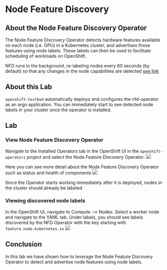 # Node Feature Discovery

## About the Node Feature Discovery Operator

The Node Feature Discovery Operator detects hardware features available on each node (i.e. GPU) in a Kubernetes cluster, and advertises those features using node labels. These labels can then be used to facilitate scheduling of workloads on OpenShift.

NFD runs in the background, re-labeling nodes every 60 seconds (by default) so that any changes in the node capabilities are detected [see link](https://docs.01.org/kubernetes/nfd/using.html)

## About this Lab

`openshift-testbed` automatically deploys and configures the nfd-operator as an argo application. You can immediately start to see detected node labels in your cluster once the operator is installed.

## Lab

### View Node Feature Discovery Operator

Navigate to the Installed Operators tab in the OpenShift UI in the `openshift-operators` project and select the Node Feature Discovery Operator:
![](https://github.com/rcdelacruz/openshift-testbed/blob/master/resources/labs/nfd1.png)

Here you can see more detail about the Node Feature Discovery Operator such as status and health of components
![](https://github.com/rcdelacruz/openshift-testbed/blob/master/resources/labs/nfd2.png)

Since the Operator starts working immediately after it is deployed, nodes in the cluster should already be labeled

### Viewing discovered node labels

In the OpenShift UI, navigate to Compute --> Nodes. Select a worker node and navigate to the YAML tab. Under labels, you should see labels discovered by the NFD Operator with the key starting with `feature.node.kubernetes.io`
![](https://github.com/rcdelacruz/openshift-testbed/blob/master/resources/labs/nfd3.png)

## Conclusion

In this lab we have shown how to leverage the Node Feature Discovery Operator to detect and advertise node features using node labels.
